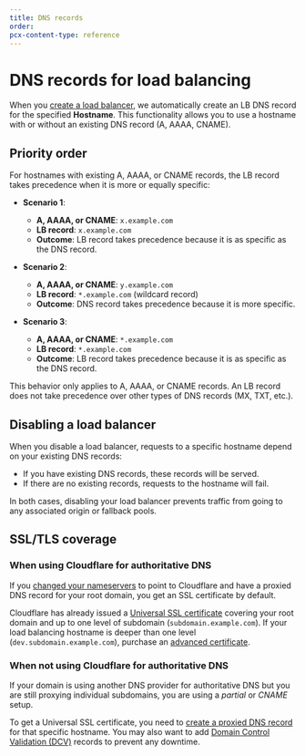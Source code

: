 ```yaml
---
title: DNS records
order:
pcx-content-type: reference
---
```


# DNS records for load balancing

When you [create a load balancer](/create-load-balancer-ui), we automatically create an LB DNS record for the specified **Hostname**. This functionality allows you to use a hostname with or without an existing DNS record (A, AAAA, CNAME).

## Priority order

For hostnames with existing A, AAAA, or CNAME records, the LB record takes precedence when it is more or equally specific:

- **Scenario 1**:

    - **A, AAAA, or CNAME**: `x.example.com`
    - **LB record**: `x.example.com`
    - **Outcome**: LB record takes precedence because it is as specific as the DNS record.

- **Scenario 2**:

    - **A, AAAA, or CNAME**: `y.example.com`
    - **LB record**: `*.example.com` (wildcard record)
    - **Outcome**: DNS record takes precedence because it is more specific.

- **Scenario 3**:

    - **A, AAAA, or CNAME**: `*.example.com`
    - **LB record**: `*.example.com`
    - **Outcome**: LB record takes precedence because it is as specific as the DNS record.

<Aside type="note">

This behavior only applies to A, AAAA, or CNAME records. An LB record does not take precedence over other types of DNS records (MX, TXT, etc.).

</Aside>

## Disabling a load balancer

When you disable a load balancer, requests to a specific hostname depend on your existing DNS records:

- If you have existing DNS records, these records will be served.
- If there are no existing records, requests to the hostname will fail.

In both cases, disabling your load balancer prevents traffic from going to any associated origin or fallback pools.

## SSL/TLS coverage

### When using Cloudflare for authoritative DNS

If you [changed your nameservers](https://support.cloudflare.com/hc/articles/205195708) to point to Cloudflare and have a proxied DNS record for your root domain, you get an SSL certificate by default. 

Cloudflare has already issued a [Universal SSL certificate](https://developers.cloudflare.com/ssl/edge-certificates/universal-ssl) covering your root domain and up to one level of subdomain (`subdomain.example.com`). If your load balancing hostname is deeper than one level (`dev.subdomain.example.com`), purchase an [advanced certificate](https://developers.cloudflare.com/ssl/edge-certificates/advanced-certificate-manager).

### When not using Cloudflare for authoritative DNS

If your domain is using another DNS provider for authoritative DNS but you are still proxying individual subdomains, you are using a *partial* or *CNAME* setup.

To get a Universal SSL certificate, you need to [create a proxied DNS record](https://developers.cloudflare.com/ssl/edge-certificates/universal-ssl/enable-universal-ssl#non-authoritative-partial-domains) for that specific hostname. You may also want to add [Domain Control Validation (DCV)](https://developers.cloudflare.com/ssl/edge-certificates/universal-ssl/changing-dcv-method) records to prevent any downtime.